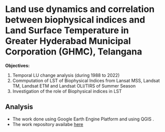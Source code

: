 
# Land use dynamics and correlation between biophysical indices and Land Surface Temperature in Greater Hyderabad Municipal Corporation (GHMC), Telangana

**Objectives:** 
1. Temporal LU change analysis (during 1988 to 2022)
2. Commputation of LST of Biophysical Indices from Lansat MSS, Landsat TM, Landsat                    ETM and Landsat OLI/TIRS of Summer Season  
3. Investigation of the role of Biophysical indices in LST

## Analysis
- The work done using Google Earth Engine Platform and using QGIS .
- The work repository availabe [here](https://code.earthengine.google.co.in/?accept_repo=users/b171905/GEE_Practical)



